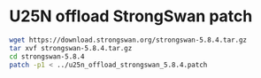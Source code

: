 # U25N offload StrongSwan patch

```bash
wget https://download.strongswan.org/strongswan-5.8.4.tar.gz
tar xvf strongswan-5.8.4.tar.gz
cd strongswan-5.8.4
patch -p1 < ../u25n_offload_strongswan_5.8.4.patch
```
